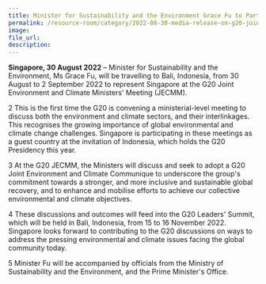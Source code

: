 ```yaml
---  
title: Minister for Sustainability and the Environment Grace Fu to Participate in the G20 Joint Environment and Climate Ministers' Meeting 2022
permalink: /resource-room/category/2022-08-30-media-release-on-g20-joint-environment-and-climate-ministers-meeting-2022  
image:  
file_url:  
description:  
---
```


**Singapore, 30 August 2022** – Minister for Sustainability and the Environment, Ms Grace Fu, will be travelling to Bali, Indonesia, from 30 August to 2 September 2022 to represent Singapore at the G20 Joint Environment and Climate Ministers' Meeting (JECMM).

2 This is the first time the G20 is convening a ministerial-level meeting to discuss both the environment and climate sectors, and their interlinkages. This recognises the growing importance of global environmental and climate change challenges. Singapore is participating in these meetings as a guest country at the invitation of Indonesia, which holds the G20 Presidency this year.

3 At the G20 JECMM, the Ministers will discuss and seek to adopt a G20 Joint Environment and Climate Communique to underscore the group's commitment towards a stronger, and more inclusive and sustainable global recovery, and to enhance and mobilise efforts to achieve our collective environmental and climate objectives.

4 These discussions and outcomes will feed into the G20 Leaders' Summit, which will be held in Bali, Indonesia, from 15 to 16 November 2022. Singapore looks forward to contributing to the G20 discussions on ways to address the pressing environmental and climate issues facing the global community today.

5 Minister Fu will be accompanied by officials from the Ministry of Sustainability and the Environment, and the Prime Minister's Office.
